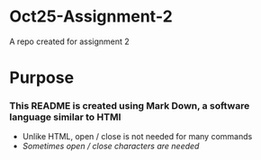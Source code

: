 # Oct25-Assignment-2
A repo created for assignment 2

# Purpose
### This README is created using Mark Down, a software language similar to HTMl
  - Unlike HTML, open / close is not needed for many commands
  - *Sometimes open / close characters are needed*
